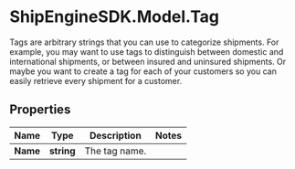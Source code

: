 # ShipEngineSDK.Model.Tag
Tags are arbitrary strings that you can use to categorize shipments.  For example, you may want to use tags to distinguish between domestic and international shipments, or between insured and uninsured shipments.  Or maybe you want to create a tag for each of your customers so you can easily retrieve every shipment for a customer. 

## Properties

Name | Type | Description | Notes
------------ | ------------- | ------------- | -------------
**Name** | **string** | The tag name. | 

